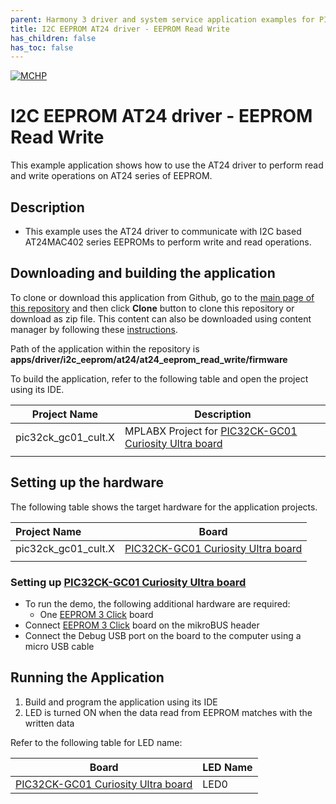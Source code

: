 ```yaml
---
parent: Harmony 3 driver and system service application examples for PIC32CK SG/GC family
title: I2C EEPROM AT24 driver - EEPROM Read Write 
has_children: false
has_toc: false
---
```


[![MCHP](https://www.microchip.com/ResourcePackages/Microchip/assets/dist/images/logo.png)](https://www.microchip.com)

# I2C EEPROM AT24 driver - EEPROM Read Write

This example application shows how to use the AT24 driver to perform read and write operations on AT24 series of EEPROM.

## Description

- This example uses the AT24 driver to communicate with I2C based AT24MAC402 series EEPROMs to perform write and read operations.

## Downloading and building the application

To clone or download this application from Github, go to the [main page of this repository](https://github.com/Microchip-MPLAB-Harmony/core_apps_pic32ck_sg_gc) and then click **Clone** button to clone this repository or download as zip file.
This content can also be downloaded using content manager by following these [instructions](https://github.com/Microchip-MPLAB-Harmony/contentmanager/wiki).

Path of the application within the repository is **apps/driver/i2c_eeprom/at24/at24_eeprom_read_write/firmware**

To build the application, refer to the following table and open the project using its IDE.

| Project Name      | Description                                    |
| ----------------- | ---------------------------------------------- |
| pic32ck_gc01_cult.X    | MPLABX Project for [PIC32CK-GC01 Curiosity Ultra board]()|
|||

## Setting up the hardware

The following table shows the target hardware for the application projects.

| Project Name| Board|
|:---------|:---------:|
| pic32ck_gc01_cult.X    | [PIC32CK-GC01 Curiosity Ultra board]()|
|||

### Setting up [PIC32CK-GC01 Curiosity Ultra board]()

- To run the demo, the following additional hardware are required:
  - One [EEPROM 3 Click](https://www.mikroe.com/eeprom-3-click) board
- Connect [EEPROM 3 Click](https://www.mikroe.com/eeprom-3-click) board on the mikroBUS header
- Connect the Debug USB port on the board to the computer using a micro USB cable

## Running the Application

1. Build and program the application using its IDE
2. LED is turned ON when the data read from EEPROM matches with the written data

Refer to the following table for LED name:

| Board | LED Name |
| ----- | -------- |
|  [PIC32CK-GC01 Curiosity Ultra board]() | LED0 |
